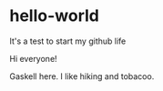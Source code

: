 # hello-world
It's a test to start my github life

Hi everyone!

Gaskell here. I like hiking and tobacoo.
